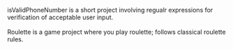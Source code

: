 isValidPhoneNumber is a short project involving regualr expressions for verification of acceptable user input. <br/><br/>
Roulette is a game project where you play roulette; follows classical roulette rules. 
